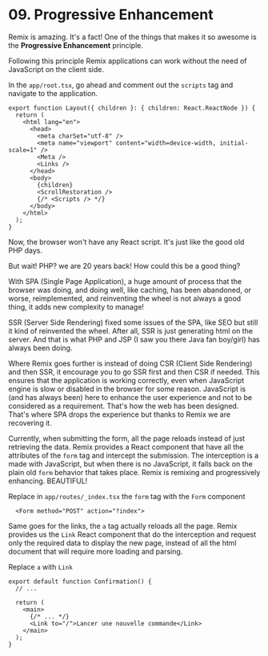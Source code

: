 # 09. Progressive Enhancement

Remix is amazing. It's a fact! One of the things that makes it so awesome is the **Progressive Enhancement** principle.

Following this principle Remix applications can work without the need of JavaScript on the client side.

In the `app/root.tsx`, go ahead and comment out the `scripts` tag and navigate to the application.

```tsx
export function Layout({ children }: { children: React.ReactNode }) {
  return (
    <html lang="en">
      <head>
        <meta charSet="utf-8" />
        <meta name="viewport" content="width=device-width, initial-scale=1" />
        <Meta />
        <Links />
      </head>
      <body>
        {children}
        <ScrollRestoration />
        {/* <Scripts /> */}
      </body>
    </html>
  );
}
```

Now, the browser won't have any React script. It's just like the good old PHP days.

But wait! PHP? we are 20 years back! How could this be a good thing?

With SPA (Single Page Application), a huge amount of process that the browser was doing, and doing well, like caching,
has been abandoned, or worse, reimplemented, and reinventing the wheel is not always a good thing, it adds new complexity to manage!

SSR (Server Side Rendering) fixed some issues of the SPA, like SEO but still it kind of reinvented the wheel. After all, SSR is just generating html on the server. And that is what PHP and JSP (I saw you there Java fan boy/girl) has always been doing.

Where Remix goes further is instead of doing CSR (Client Side Rendering) and then SSR, it encourage you to go SSR first and then CSR if needed. This ensures that the application is working correctly, even when JavaScript engine is slow or disabled in the browser for some reason. JavaScript is (and has always been) here to enhance the user experience and not to be considered as a
requirement. That's how the web has been designed. That's where SPA drops the experience but thanks to Remix we are recovering it.

Currently, when submitting the form, all the page reloads instead of just retrieving the data. Remix provides a React component that have all the attributes of the `form` tag and intercept the submission. The interception is a made with JavaScript, but when there is no JavaScript, it falls back on the plain old `form` behavior that takes place. Remix is remixing and progressively enhancing. BEAUTIFUL!

Replace in `app/routes/_index.tsx` the `form` tag with the `Form` component

```tsx
  <Form method="POST" action="?index">
```

Same goes for the links, the `a` tag actually reloads all the page. Remix provides us the `Link` React component that do the interception and request only the required data to display the new page, instead of all the html document that will require more loading and parsing.

Replace `a` with `Link`

```tsx
export default function Confirmation() {
  // ...

  return (
    <main>
      {/* ... */}
      <Link to="/">Lancer une nouvelle commande</Link>
    </main>
  );
}
```
